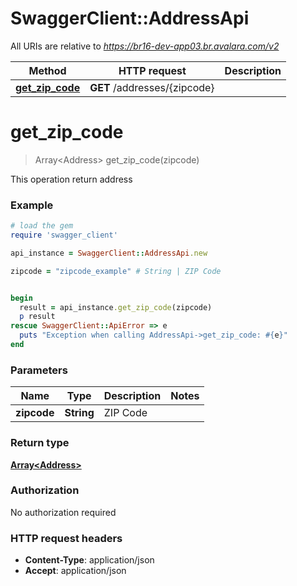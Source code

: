 # SwaggerClient::AddressApi

All URIs are relative to *https://br16-dev-app03.br.avalara.com/v2*

Method | HTTP request | Description
------------- | ------------- | -------------
[**get_zip_code**](AddressApi.md#get_zip_code) | **GET** /addresses/{zipcode} | 


# **get_zip_code**
> Array&lt;Address&gt; get_zip_code(zipcode)



This operation return address

### Example
```ruby
# load the gem
require 'swagger_client'

api_instance = SwaggerClient::AddressApi.new

zipcode = "zipcode_example" # String | ZIP Code


begin
  result = api_instance.get_zip_code(zipcode)
  p result
rescue SwaggerClient::ApiError => e
  puts "Exception when calling AddressApi->get_zip_code: #{e}"
end
```

### Parameters

Name | Type | Description  | Notes
------------- | ------------- | ------------- | -------------
 **zipcode** | **String**| ZIP Code | 

### Return type

[**Array&lt;Address&gt;**](Address.md)

### Authorization

No authorization required

### HTTP request headers

 - **Content-Type**: application/json
 - **Accept**: application/json




